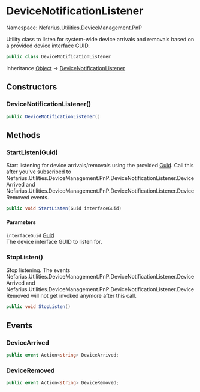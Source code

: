 # DeviceNotificationListener

Namespace: Nefarius.Utilities.DeviceManagement.PnP

Utility class to listen for system-wide device arrivals and removals based on a provided device interface GUID.

```csharp
public class DeviceNotificationListener
```

Inheritance [Object](https://docs.microsoft.com/en-us/dotnet/api/system.object) → [DeviceNotificationListener](./nefarius.utilities.devicemanagement.pnp.devicenotificationlistener.md)

## Constructors

### **DeviceNotificationListener()**



```csharp
public DeviceNotificationListener()
```

## Methods

### **StartListen(Guid)**

Start listening for device arrivals/removals using the provided [Guid](https://docs.microsoft.com/en-us/dotnet/api/system.guid). Call this after you've
 subscribed to Nefarius.Utilities.DeviceManagement.PnP.DeviceNotificationListener.DeviceArrived and Nefarius.Utilities.DeviceManagement.PnP.DeviceNotificationListener.DeviceRemoved events.

```csharp
public void StartListen(Guid interfaceGuid)
```

#### Parameters

`interfaceGuid` [Guid](https://docs.microsoft.com/en-us/dotnet/api/system.guid)<br>
The device interface GUID to listen for.

### **StopListen()**

Stop listening. The events Nefarius.Utilities.DeviceManagement.PnP.DeviceNotificationListener.DeviceArrived and Nefarius.Utilities.DeviceManagement.PnP.DeviceNotificationListener.DeviceRemoved will not get invoked
 anymore after this call.

```csharp
public void StopListen()
```

## Events

### **DeviceArrived**



```csharp
public event Action<string> DeviceArrived;
```

### **DeviceRemoved**



```csharp
public event Action<string> DeviceRemoved;
```
